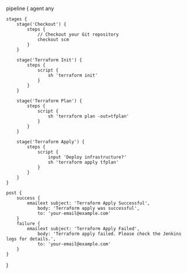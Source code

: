 pipeline {
    agent any

    stages {
        stage('Checkout') {
            steps {
                // Checkout your Git repository
                checkout scm
            }
        }
        
        stage('Terraform Init') {
            steps {
                script {
                    sh 'terraform init'
                }
            }
        }
        
        stage('Terraform Plan') {
            steps {
                script {
                    sh 'terraform plan -out=tfplan'
                }
            }
        }
        
        stage('Terraform Apply') {
            steps {
                script {
                    input 'Deploy infrastructure?'
                    sh 'terraform apply tfplan'
                }
            }
        }
    }
    
    post {
        success {
            emailext subject: 'Terraform Apply Successful',
                body: 'Terraform apply was successful',
                to: 'your-email@example.com'
        }
        failure {
            emailext subject: 'Terraform Apply Failed',
                body: 'Terraform apply failed. Please check the Jenkins logs for details.',
                to: 'your-email@example.com'
        }
    }
}
